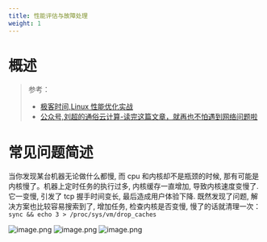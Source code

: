 ```yaml
---
title: 性能评估与故障处理
weight: 1
---
```


# 概述

> 参考：
> - [极客时间,Linux 性能优化实战](https://time.geekbang.org/column/intro/100020901)
> - [公众号,刘超的通俗云计算-读完这篇文章，就再也不怕遇到网络问题啦](https://mp.weixin.qq.com/s/Tnerf7M_a6HUC4ucaOWzeg)



# 常见问题简述

当你发现某台机器无论做什么都慢, 而 cpu 和内核却不是瓶颈的时候, 那有可能是内核慢了。机器上定时任务的执行过多, 内核缓存一直增加, 导致内核速度变慢了. 它一变慢, 引发了 tcp 握手时间变长, 最后造成用户体验下降. 既然发现了问题, 解决方案也比较容易搜索到了, 增加任务, 检查内核是否变慢, 慢了的话就清理一次：`sync && echo 3 > /proc/sys/vm/drop_caches`

![image.png](https://notes-learning.oss-cn-beijing.aliyuncs.com/behafi/1647529106727-4e5af00a-e6ee-4b86-9b82-cec9262f4601.png)
![image.png](https://notes-learning.oss-cn-beijing.aliyuncs.com/behafi/1647529081502-9a4d7eae-e062-48bb-bdf7-24a6ffef8d67.png)
![image.png](https://notes-learning.oss-cn-beijing.aliyuncs.com/behafi/1647529150105-9e34e168-1ad1-4896-a501-9cb77aa38661.png)
